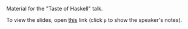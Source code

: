 Material for the "Taste of Haskell" talk.

To view the slides, open [this](https://ncreep.github.io/taste_of_haskell/presentation/presentation.html) link (click `p` to show the speaker's notes).
